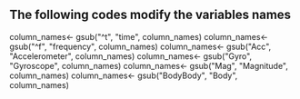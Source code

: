 ## The following codes modify the variables names
column_names<- gsub("^t", "time", column_names)
column_names<- gsub("^f", "frequency", column_names)
column_names<- gsub("Acc", "Accelerometer", column_names)
column_names<- gsub("Gyro", "Gyroscope", column_names)
column_names<- gsub("Mag", "Magnitude", column_names)
column_names<- gsub("BodyBody", "Body", column_names)

